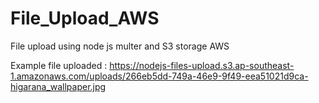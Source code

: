 # File_Upload_AWS
File upload using node js multer and S3 storage AWS

Example file uploaded : https://nodejs-files-upload.s3.ap-southeast-1.amazonaws.com/uploads/266eb5dd-749a-46e9-9f49-eea51021d9ca-higarana_wallpaper.jpg
